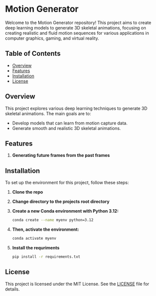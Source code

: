 # Motion Generator 

Welcome to the Motion Generator repository! This project aims to create deep learning models to generate 3D skeletal animations, focusing on creating realistic and fluid motion sequences for various applications in computer graphics, gaming, and virtual reality.

## Table of Contents

- [Overview](#overview)
- [Features](#features)
- [Installation](#installation)
- [License](#license)

## Overview

This project explores various deep learning techniques to generate 3D skeletal animations. The main goals are to:

- Develop models that can learn from motion capture data.
- Generate smooth and realistic 3D skeletal animations.


## Features
1. **Generating future frames from the past frames**

## Installation

To set up the environment for this project, follow these steps:
1. **Clone the repo**
2. **Change directory to the projects root directory**

3. **Create a new Conda environment with Python 3.12:**

   ```bash
   conda create --name myenv python=3.12
   ```
      
4. **Then, activate the environment:**
   ```bash
   conda activate myenv
   ```

5. **Install the requriments**
   ```bash
   pip install -r requirements.txt
   ```


## License
This project is licensed under the MIT License. See the [LICENSE](https://github.com/KamatMayur/MotionGenerator/blob/main/LICENSE) file for details.

## 
